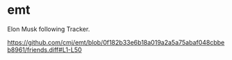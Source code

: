 # emt
Elon Musk following Tracker.

https://github.com/cmj/emt/blob/0f182b33e6b18a019a2a5a75abaf048cbbeb8961/friends.diff#L1-L50
